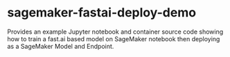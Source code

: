 # sagemaker-fastai-deploy-demo
Provides an example Jupyter notebook and container source code showing how to train a fast.ai based model on SageMaker notebook then deploying as a SageMaker Model and Endpoint.
